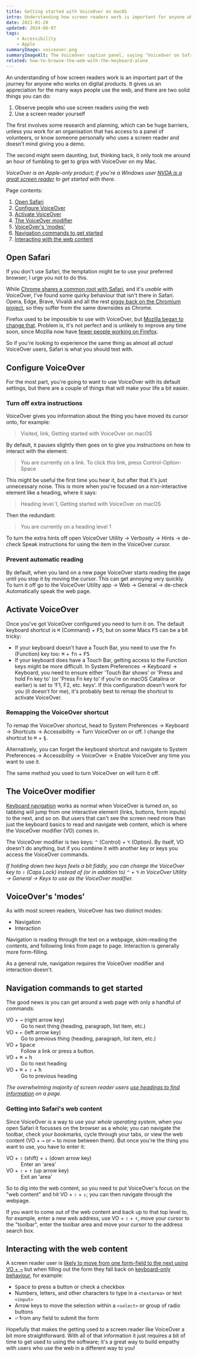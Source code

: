 ```yaml
---
title: Getting started with VoiceOver on macOS
intro: Understanding how screen readers work is important for anyone who works on digital products. Here's how to get started with VoiceOver on macOS.
date: 2021-01-20
updated: 2024-06-07
tags:
    - Accessibility
    - Apple
summaryImage: voiceover.png
summaryImageAlt: The VoiceOver caption panel, saying "VoiceOver on Safari, Getting started on VoiceOver for macOS, window, Getting started with VoiceOver on macOS, web content has keyboard focus".
related: how-to-browse-the-web-with-the-keyboard-alone
---
```


An understanding of how screen readers work is an important part of the journey for anyone who works on digital products. It gives us an appreciation for the many ways people use the web, and there are two solid things you can do:

1. Observe people who use screen readers using the web
2. Use a screen reader yourself

The first involves some research and planning, which can be huge barriers, unless you work for an organisation that has access to a panel of volunteers, or know someone personally who uses a screen reader and doesn't mind giving you a demo.

The second might seem daunting, but, thinking back, it only took me around an hour of fumbling to get to grips with VoiceOver on my Mac.

<i>VoiceOver is an Apple-only product; if you're a Windows user [NVDA is a great screen reader](/blog/getting-started-with-nvda) to get started with there.</i>

Page contents:

<nav aria-label="Page contents">

1. [Open Safari](#open-safari)
2. [Configure VoiceOver](#configure-voiceover)
3. [Activate VoiceOver](#activate-voiceover)
4. [The VoiceOver modifier](#the-voiceover-modifier)
5. [VoiceOver's 'modes'](#voiceovers-modes)
6. [Navigation commands to get started](#navigation-commands-to-get-started)
7. [Interacting with the web content](#interacting-with-the-web-content)

</nav>

## Open Safari

If you don't use Safari, the temptation might be to use your preferred browser; I urge you not to do this.

While [Chrome shares a common root with Safari](https://arstechnica.com/information-technology/2013/04/google-going-its-own-way-forking-webkit-rendering-engine/), and it's *usable* with VoiceOver, I've found some quirky behaviour that isn't there in Safari. Opera, Edge, Brave, Vivaldi and all the rest [piggy back on the Chromium project](https://blogs.windows.com/windowsexperience/2018/12/06/microsoft-edge-making-the-web-better-through-more-open-source-collaboration/), so they suffer from the same downsides as Chrome.

Firefox used to be impossible to use with VoiceOver, but [Mozilla began to change that](https://blog.mozilla.org/accessibility/proper-voiceover-support-coming-soon-to-firefox-on-macos/). Problem is, it's not perfect and is unlikely to improve any time soon, since Mozilla now have [fewer people working on Firefox](https://blog.mozilla.org/blog/2020/08/11/changing-world-changing-mozilla/).

So if you're looking to experience the same thing as almost all *actual* VoiceOver users, Safari is what you should test with.


## Configure VoiceOver

For the most part, you're going to want to use VoiceOver with its default settings, but there are a couple of things that will make your life a bit easier.

### Turn off extra instructions

VoiceOver gives you information about the thing you have moved its cursor onto, for example:

> Visited, link, Getting started with VoiceOver on macOS

By default, it pauses slightly then goes on to give you instructions on how to interact with the element:

> You are currently on a link. To click this link, press Control-Option-Space

This might be useful the first time you hear it, but after that it's just unnecessary noise. This is more when you're focused on a non-interactive element like a heading, where it says:

> Heading level 1, Getting started with VoiceOver on macOS

Then the redundant:

> You are currently on a heading level 1

To turn the extra hints off open VoiceOver Utility → Verbosity → Hints → de-check Speak instructions for using the item in the VoiceOver cursor.

### Prevent automatic reading

By default, when you land on a new page VoiceOver starts reading the page until you stop it by moving the cursor. This can get annoying very quickly. To turn it off go to the VoiceOver Utility app → Web → General → de-check Automatically speak the web page.


## Activate VoiceOver

Once you've got VoiceOver configured you need to turn it on. The default keyboard shortcut is <kbd>⌘</kbd> (Command) + <kbd>F5</kbd>, but on some Macs <kbd>F5</kbd> can be a bit tricky:

- If your keyboard doesn't have a Touch Bar, you need to use the <kbd>fn</kbd> (Function) key too: <kbd>⌘</kbd> + <kbd>fn</kbd> + <kbd>F5</kbd>
- If your keyboard does have a Touch Bar, getting access to the Function keys might be more difficult. In System Preferences → Keyboard → Keyboard, you need to ensure either 'Touch Bar shows' or 'Press and hold Fn key to' (or 'Press Fn key to' if you're on macOS Catalina or earlier) is set to 'F1, F2, etc. keys'. If this configuration doesn't work for you (it doesn't for me), it's probably best to remap the shortcut to activate VoiceOver.

### Remapping the VoiceOver shortcut

To remap the VoiceOver shortcut, head to System Preferences → Keyboard → Shortcuts → Accessibility → Turn VoiceOver on or off.  I change the shortcut to <kbd>⌘</kbd> + <kbd>§</kbd>.

Alternatively, you can forget the keyboard shortcut and navigate to System Preferences → Accessibility → VoiceOver → Enable VoiceOver any time you want to use it.

The same method you used to turn VoiceOver on will turn it off.


## The VoiceOver modifier

[Keyboard navigation](/blog/how-to-use-the-keyboard-to-navigate-on-safari) works as normal when VoiceOver is turned on, so tabbing will jump from one interactive element (links, buttons, form inputs) to the next, and so on. But users that can't see the screen need more than just the keyboard basics to read and navigate web content, which is where the VoiceOver modifier (VO) comes in.

The VoiceOver modifier is two keys: <kbd>⌃</kbd> (Control) + <kbd>⌥</kbd> (Option). By itself, VO doesn't do anything, but if you combine it with another key or keys you access the VoiceOver commands.

<i>If holding down two keys feels a bit fiddly, you can change the VoiceOver key to <kbd>⇪</kbd> (Caps Lock) instead of (or in addition to) <kbd>⌃</kbd> + <kbd>⌥</kbd> in VoiceOver Utility → General → Keys to use as the VoiceOver modifier.</i>


## VoiceOver's 'modes'

As with most screen readers, VoiceOver has two distinct modes:

- Navigation
- Interaction

Navigation is reading through the text on a webpage, skim-reading the contents, and following links from page to page. Interaction is generally more form-filling.

As a general rule, navigation requires the VoiceOver modifier and interaction doesn't.


## Navigation commands to get started

The good news is you can get around a web page with only a handful of commands:

<dl>
    <dt>VO + <kbd>→</kbd> (right arrow key)</dt>
        <dd>Go to next thing (heading, paragraph, list item, etc.)</dd>
    <dt>VO + <kbd>←</kbd> (left arrow key)</dt>
        <dd>Go to previous thing (heading, paragraph, list item, etc.)</dd>
    <dt>VO + <kbd>Space</kbd></dt>
        <dd>Follow a link or press a button.</dd>
    <dt>VO + <kbd>⌘</kbd> + <kbd>h</kbd></dt>
        <dd>Go to next heading</dd>
    <dt>VO + <kbd>⌘</kbd> + <kbd>⇧</kbd> + <kbd>h</kbd></dt>
        <dd>Go to previous heading</dd>
</dl>

<i>The overwhelming majority of screen reader users [use headings to find information](https://webaim.org/projects/screenreadersurvey10/#finding) on a page.</i>

### Getting into Safari's web content

Since VoiceOver is a way to use your *whole operating system*, when you open Safari it focusses on the browser as a whole; you can navigate the toolbar, check your bookmarks, cycle through your tabs, or view the web content (VO + <kbd>→</kbd> or <kbd>←</kbd> to move between them). But once you're the thing you want to use, you have to enter it:

<dl>
    <dt>VO + <kbd>⇧</kbd> (shift) + <kbd>↓</kbd> (down arrow key)</dt>
        <dd>Enter an 'area'</dd>
    <dt>VO + <kbd>⇧</kbd> + <kbd>↑</kbd> (up arrow key)</dt>
        <dd>Exit an 'area'</dd>
</dl>

So to dig into the web content, so you need to put VoiceOver's focus on the "web content" and hit VO + <kbd>⇧</kbd> + <kbd>↓</kbd>; you can then navigate through the webpage.

If you want to come out of the web content and back up to that top level to, for example, enter a new web address, use VO + <kbd>⇧</kbd> + <kbd>↑</kbd>, move your cursor to the "toolbar", enter the toolbar area and move your cursor to the address search box.


## Interacting with the web content

A screen reader user is [likely to move from one form-field to the next using VO + <kbd>→</kbd>](/blog/screen-reader-users-and-the-tab-key) but when filling out the form they fall back on [keyboard-only behaviour](/blog/how-to-browse-the-web-with-the-keyboard-alone), for example:

- <kbd>Space</kbd> to press a button or check a checkbox
- Numbers, letters, and other characters to type in a `<textarea>` or text `<input>`
- Arrow keys to move the selection within a `<select>` or group of radio buttons
- <kbd>⏎</kbd> from any field to submit the form

Hopefully that makes the getting used to a screen reader like VoiceOver a bit more straightforward. With all of that information it just requires a bit of time to get used to using the software; it's a great way to build empathy with users who use the web in a different way to you!
